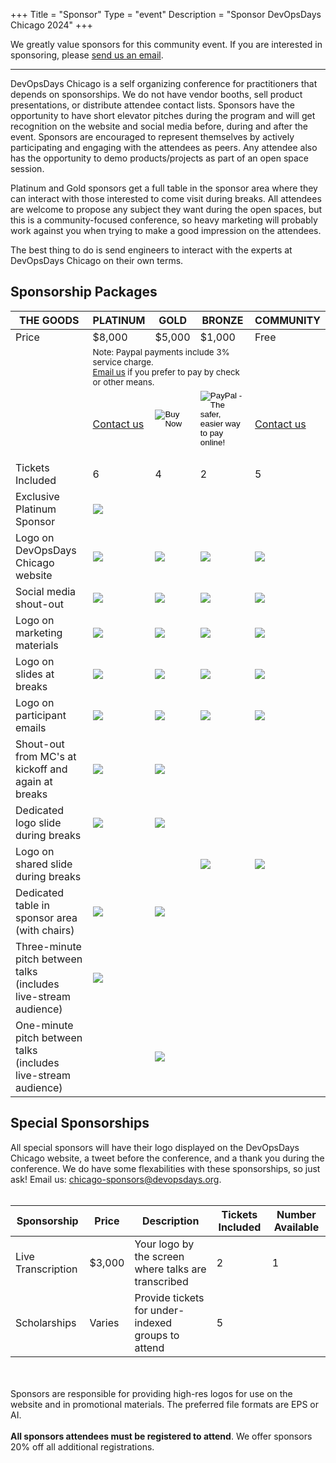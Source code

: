 +++
Title = "Sponsor"
Type = "event"
Description = "Sponsor DevOpsDays Chicago 2024"
+++

<!-- We greatly value sponsors for this community event. If you are interested in sponsoring, please check out our <a href="https://assets.devopsdays.org/events/2024/chicago/2024-chicago-devopsdays-prospectus.pdf" target="_blank">prospectus</a> or <a href="mailto:chicago-sponsors@devopsdays.org?subject=Interested%20in%20Sponsoring%20DevOpsDays%20Chicago%202024">send us an email</a>. -->
We greatly value sponsors for this community event. If you are interested in sponsoring, please  <a href="mailto:chicago-sponsors@devopsdays.org?subject=Interested%20in%20Sponsoring%20DevOpsDays%20Chicago%202024">send us an email</a>.
<hr>

DevOpsDays Chicago is a self organizing conference for practitioners that depends on sponsorships. We do not have vendor booths, sell product presentations, or distribute attendee contact lists. Sponsors have the opportunity to have short elevator pitches during the program and will get recognition on the website and social media before, during and after the event. Sponsors are encouraged to represent themselves by actively participating and engaging with the attendees as peers. Any attendee also has the opportunity to demo products/projects as part of an open space session.
<p>
Platinum and Gold sponsors get a full table in the sponsor area where they can interact with those interested to come visit during breaks. All attendees are welcome to propose any subject they want during the open spaces, but this is a community-focused conference, so heavy marketing will probably work against you when trying to make a good impression on the attendees.
<p>
The best thing to do is send engineers to interact with the experts at DevOpsDays Chicago on their own terms.

<h2>Sponsorship Packages</h2>

<table class="table table-bordered table-hover">
  <thead>
    <tr>
      <th scope="col">THE GOODS</th>
      <th scope="col">PLATINUM</th>
      <th scope="col">GOLD</th>
      <th scope="col">BRONZE</th>
      <th scope="col">COMMUNITY</th>
    </tr>
  </thead>
  <tbody>
    <tr>
      <td>Price</td>
      <td>$8,000</td>
      <td>$5,000</td>
      <td>$1,000</td>
      <td>Free</td>
    </tr>
    <tr>
      <td></td>
      <td colspan="3"><small>
      Note: Paypal payments include 3% service charge.
      <br>
      <a href="mailto:chicago-sponsors@devopsdays.org?subject=DevOpsDays%20Chicago%202024%20Sponsorship">Email us</a> if you prefer to pay by check or other means.
      </small></td>
      <td></td>
    </tr>
    <tr>
      <td></td>
      <td><a href="mailto:chicago-sponsors@devopsdays.org?subject=Interested%20in%20Platinum%20Sponsorship%20DevOpsDays%20Chicago%202024">Contact us</a></td>
      <td>
        <form action="https://www.paypal.com/cgi-bin/webscr" method="post" target="_top">
          <input type="hidden" name="cmd" value="_s-xclick" />
          <input type="hidden" name="hosted_button_id" value="S9SCLZP3USU7L" />
          <input type="hidden" name="currency_code" value="USD" />
          <input type="image" src="https://www.paypalobjects.com/en_US/i/btn/btn_paynow_LG.gif" border="0" name="submit" title="PayPal - The safer, easier way to pay online!" alt="Buy Now" />
        </form>
      </td>
      <td>
      <!-- bronze Paypal button  -->
        <form action="https://www.paypal.com/cgi-bin/webscr" method="post" target="_top">
          <input type="hidden" name="cmd" value="_s-xclick">
          <input type="hidden" name="hosted_button_id" value="DDXAP9S3324DC">
          <input type="image" src="https://www.paypalobjects.com/en_US/i/btn/btn_paynow_LG.gif" border="0" name="submit" alt="PayPal - The safer, easier way to pay online!">
          <img alt="" border="0" src="https://www.paypalobjects.com/en_US/i/scr/pixel.gif" width="1" height="1">
        </form>
      </td>
      <td><a href="mailto:chicago-sponsors@devopsdays.org?subject=Interested%20in%20Community%20Sponsorship%20DevOpsDays%20Chicago%202024">Contact us</a>
      </td>
    </tr>
    <tr>
      <td>Tickets Included</td>
      <td>6</td>
      <td>4</td>
      <td>2</td>
      <td>5</td>
    </tr>
    <tr>
      <td>Exclusive Platinum Sponsor</td>
      <td><img src = "/events/2024-chicago/yak-head.png"></td>
      <td></td>
      <td></td>
      <td></td>
    </tr>
    <tr>
      <td>Logo on DevOpsDays Chicago website</td>
      <td><img src = "/events/2024-chicago/yak-head.png"></td>
      <td><img src = "/events/2024-chicago/yak-head.png"></td>
      <td><img src = "/events/2024-chicago/yak-head.png"></td>
      <td><img src = "/events/2024-chicago/yak-head.png"></td>
    </tr>
    <tr>
      <td>Social media shout-out</td>
      <td><img src = "/events/2024-chicago/yak-head.png"></td>
      <td><img src = "/events/2024-chicago/yak-head.png"></td>
      <td><img src = "/events/2024-chicago/yak-head.png"></td>
      <td><img src = "/events/2024-chicago/yak-head.png"></td>
    </tr>
    <tr>
      <td>Logo on marketing materials</td>
      <td><img src = "/events/2024-chicago/yak-head.png"></td>
      <td><img src = "/events/2024-chicago/yak-head.png"></td>
      <td><img src = "/events/2024-chicago/yak-head.png"></td>
      <td><img src = "/events/2024-chicago/yak-head.png"></td>
    </tr>
    <tr>
      <td>Logo on slides at breaks</td>
      <td><img src = "/events/2024-chicago/yak-head.png"></td>
      <td><img src = "/events/2024-chicago/yak-head.png"></td>
      <td><img src = "/events/2024-chicago/yak-head.png"></td>
      <td><img src = "/events/2024-chicago/yak-head.png"></td>
    </tr>
    <tr>
      <td>Logo on participant emails</td>
      <td><img src = "/events/2024-chicago/yak-head.png"></td>
      <td><img src = "/events/2024-chicago/yak-head.png"></td>
      <td><img src = "/events/2024-chicago/yak-head.png"></td>
      <td><img src = "/events/2024-chicago/yak-head.png"></td>
    </tr>
    <tr>
      <td>Shout-out from MC's at kickoff and again at breaks</td>
      <td><img src = "/events/2024-chicago/yak-head.png"></td>
      <td><img src = "/events/2024-chicago/yak-head.png"></td>
      <td></td>
      <td></td>
    </tr>
    <tr>
      <td>Dedicated logo slide during breaks</td>
      <td><img src = "/events/2024-chicago/yak-head.png"></td>
      <td><img src = "/events/2024-chicago/yak-head.png"></td>
      <td></td>
      <td></td>
    </tr>
    <tr>
      <td>Logo on shared slide during breaks</td>
      <td></td>
      <td></td>
      <td><img src = "/events/2024-chicago/yak-head.png"></td>
      <td><img src = "/events/2024-chicago/yak-head.png"></td>
    </tr>
    <tr>
      <td>Dedicated table in sponsor area (with chairs)</td>
      <td><img src = "/events/2024-chicago/yak-head.png"></td>
      <td><img src = "/events/2024-chicago/yak-head.png"></td>
      <td></td>
      <td></td>
    </tr>
    <tr>
      <td>Three-minute pitch between talks (includes live-stream audience)</td>
      <td><img src = "/events/2024-chicago/yak-head.png"></td>
      <td></td>
      <td></td>
      <td></td>
    </tr>
    <tr>
      <td>One-minute pitch between talks (includes live-stream audience)</td>
      <td></td>
      <td><img src = "/events/2024-chicago/yak-head.png"></td>
      <td></td>
      <td></td>
    </tr>
  </tbody>
</table>

<h2>Special Sponsorships</h2>

All special sponsors will have their logo displayed on the DevOpsDays Chicago website, a tweet before the conference, and a thank you during the conference. We do have some flexabilities with these sponsorships, so just ask! Email us: <a href="mailto:chicago-sponsors@devopsdays.org">chicago-sponsors@devopsdays.org</a>.
<br/><br/>

<table class="table table-bordered table-hover">
  <thead>
    <tr>
      <th scope="col">Sponsorship</th>
      <th scope="col">Price</th>
      <th scope="col">Description</th>
      <th scope="col">Tickets Included</th>
      <th scope="col">Number Available</th>
    </tr>
  </thead>
  <tbody>
    <tr>
      <td>Live Transcription</td>
      <td>$3,000</td>
      <td>Your logo by the screen where talks are transcribed</td>
      <td>2</td>
      <td>1</td>
    </tr>
    <tr>
      <td>Scholarships</td>
      <td>Varies</td>
      <td>Provide tickets for under-indexed groups to attend</td>
      <td>5</td>
      <td></td>
    </tr>
  </tbody>
</table>

<div class = "row">
<div class = "col-12">
  <br/>
  <br/>
  Sponsors are responsible for providing high-res logos for use on the website and in promotional materials.  The preferred file formats are EPS or AI.
  <br/><br/>
  <b>All sponsors attendees must be registered to attend</b>. We offer sponsors 20% off all additional registrations.
<br><br>
</div>
</div>
</div>

</div>
</div>
</div>
